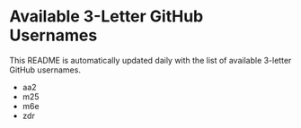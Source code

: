 # Available 3-Letter GitHub Usernames

This README is automatically updated daily with the list of available 3-letter GitHub usernames.

- aa2
- m25
- m6e
- zdr
